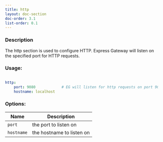 ```yaml
---
title: http
layout: doc-section
doc-order: 3.1
list-order: 0.1
---
```


### Description

The http section is used to configure HTTP. Express Gateway will listen on  the specified port for HTTP requests.

### Usage:

```yaml

http:
    port: 9080            # EG will listen for http requests on port 9080
    hostname: localhost
```

### Options:

| Name   | Description           |
|---     |---                    |
| `port` | the port to listen on |
| `hostname` | the hostname to listen on |
